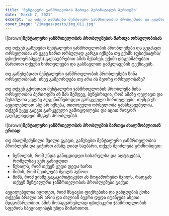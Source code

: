 ```yaml
---
title: 'მენტალური ჯანმრთელობის მართვა პერინატალურ პერიოდში'
date: 'March 7, 2021'
excerpt: 'თუ თქვენ გაწუხებთ მენტალური ჯანმრთელობის პრობლემები და გეგმავთ ორსულობას'
cover_image: '/images/posts/img_011.jpg'
---
```


![brown]**მენტალური ჯანმრთელობის პრობლემების მართვა ორსულობისას**

თუ თქვენ გაწუხებთ მენტალური ჯანმრთელობის პრობლემები და გეგმავთ ორსულობას ან უკვე ხართ ორსულად კარგი იქნება თუ ექიმს (ფსიქიატრს/ფსიქოთერაპევტს) გაესაუბრებით ამის შესახებ. ექიმი დაგეხმარებათ მართოთ თქვენი სირთულეები და გასწავლით გამკლავების ტექნიკებს. 

თუ გაწუხებდათ მენტალური ჯანმრთელობის პრობლემები წინა ორსულობისას, ისევ გამეორდება თუ არა ის მეორე ორსულობაზე?

თუ თქვენ გქონდათ მენტალური ჯანმრთელობის პრობლემა წინა ორსულობის პერიოდში ან მას შემდეგ, ბუნებრივია, რომ ამაზე ღელავთ და შესაძლოა კვლავ აღგენიშნებოდეთ გარკვეული სირთულეები, თუმცა ეს აუცილებლად ასე არ იქნება, თითოეული ორსულობა განსხვავებულია. თქვენ უკვე გაქვთ გარკვეული გამოცდილება და იცით როგორ გაუმკლავდეთ მსგავს პრობლემას.

![brown]**მენტალური ჯანმრთელობის პრობლემის მართვა ახალშობლითან ერთად**

თუ ახალშეძენილი შვილი გყავთ, გაწუხებთ მენტალური ჯანმრთელობის პრობლემა და გიჭირთ ამაზე ღიად საუბარი, თქვენ შეიძლება გრძნობდეთ:

-	ზეწოლას, რომ უნდა განიცდიდეთ სიხარულსა და აღტაცებას, რომელსაც ვერ განიცდით
-	წუხილს, რომ თქვენ ცუდი დედა ხართ
-	შიშის, რომ შეიძლება შვილს ავნოთ
-	შიშს, რომ ვინმე გაგაკირიტიკებთ ან მოგაშორებთ შვილს, რადგან თქვენ მენტალური ჯანმრთელობის პრობლემები გაქვთ

აუცილებელია იცოდეთ, რომ მსგავსი ფიქრებისა და განცდების ქონა თქვენი ბრალი არ არის და ძალიან ბევრი დედა იტანჯება ასეთი მდგომარეობით. ამის მოსაგვარებლად ფსიქიკური ჯანმრთელობის სფეროს სპეციალისტს უნდა მიმართოთ. 
